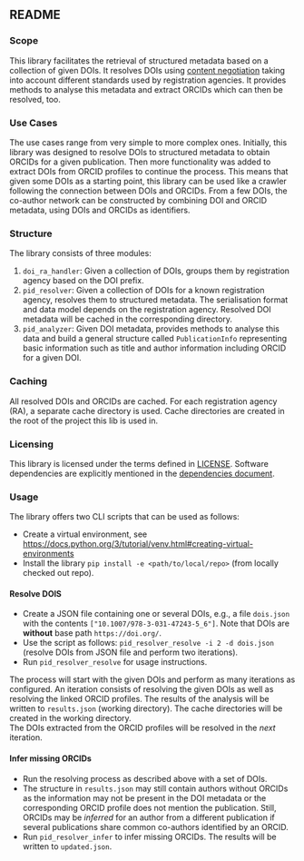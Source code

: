## README

### Scope

This library facilitates the retrieval of structured metadata based on a collection of given DOIs.
It resolves DOIs using [content negotiation](https://citation.crosscite.org/docs.html#sec-4) taking into account different standards used by registration agencies.
It provides methods to analyse this metadata and extract ORCIDs which can then be resolved, too.

### Use Cases

The use cases range from very simple to more complex ones.
Initially, this library was designed to resolve DOIs to structured metadata to obtain ORCIDs for a given publication.
Then more functionality was added to extract DOIs from ORCID profiles to continue the process.
This means that given some DOIs as a starting point, this library can be used like a crawler following the connection between DOIs and ORCIDs.
From a few DOIs, the co-author network can be constructed by combining DOI and ORCID metadata, using DOIs and ORCIDs as identifiers. 

### Structure

The library consists of three modules:
1. `doi_ra_handler`: Given a collection of DOIs, groups them by registration agency based on the DOI prefix. 
2. `pid_resolver`: Given a collection of DOIs for a known registration agency, resolves them to structured metadata. 
   The serialisation format and data model depends on the registration agency.
   Resolved DOI metadata will be cached in the corresponding directory.
3. `pid_analyzer`: Given DOI metadata, provides methods to analyse this data and build a general structure called `PublicationInfo` 
   representing basic information such as title and author information including ORCID for a given DOI.

### Caching

All resolved DOIs and ORCIDs are cached. For each registration agency (RA), a separate cache directory is used.
Cache directories are created in the root of the project this lib is used in.

### Licensing

This library is licensed under the terms defined in [LICENSE](LICENSE).
Software dependencies are explicitly mentioned in the [dependencies document](DEPENDENCIES.md).


### Usage

The library offers two CLI scripts that can be used as follows:
- Create a virtual environment, see https://docs.python.org/3/tutorial/venv.html#creating-virtual-environments
- Install the library `pip install -e <path/to/local/repo>` (from locally checked out repo).

#### Resolve DOIS
- Create a JSON file containing one or several DOIs, e.g., a file `dois.json` with the contents `["10.1007/978-3-031-47243-5_6"]`. Note that DOIs are **without** base path `https://doi.org/`.
- Use the script as follows: `pid_resolver_resolve -i 2 -d dois.json` (resolve DOIs from JSON file and perform two iterations).
- Run `pid_resolver_resolve` for usage instructions.

The process will start with the given DOIs and perform as many iterations as configured.
An iteration consists of resolving the given DOIs as well as resolving the linked ORCID profiles.
The results of the analysis will be written to `results.json` (working directory).
The cache directories will be created in the working directory.  
The DOIs extracted from the ORCID profiles will be resolved in the *next* iteration.

#### Infer missing ORCIDs
- Run the resolving process as described above with a set of DOIs.
- The structure in `results.json` may still contain authors without ORCIDs as the information may not be present in the DOI metadata or the corresponding ORCID profile does not mention the publication.
  Still, ORCIDs may be *inferred* for an author from a different publication if several publications share common co-authors identified by an ORCID.
- Run `pid_resolver_infer` to infer missing ORCIDs. The results will be written to `updated.json`.

